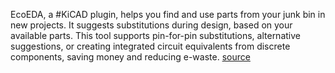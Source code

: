 
EcoEDA, a #KiCAD plugin, helps you find and use parts from your junk bin in new projects. It suggests substitutions during design, based on your available parts. This tool supports pin-for-pin substitutions, alternative suggestions, or creating integrated circuit equivalents from discrete components, saving money and reducing e-waste.
[source](https://hackaday.com/2023/10/28/ecoeda-integrates-your-junk-bin-into-your-designs/)

